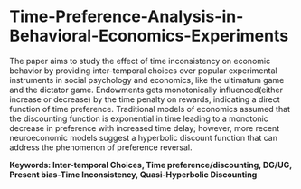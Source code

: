 # Time-Preference-Analysis-in-Behavioral-Economics-Experiments
The paper aims to study the effect of time inconsistency on economic behavior by providing inter-temporal choices over popular experimental instruments in social psychology and economics, like the ultimatum game and the dictator game. Endowments gets monotonically influenced(either increase or decrease) by the time penalty on rewards, indicating a direct function of time preference. Traditional models of economics assumed that the discounting function is exponential in time leading to a monotonic decrease in preference with increased time delay; however, more recent neuroeconomic models suggest a hyperbolic discount function that can address the phenomenon of preference reversal. 

**Keywords: Inter-temporal Choices, Time preference/discounting, DG/UG, Present bias-Time Inconsistency, Quasi-Hyperbolic Discounting**
